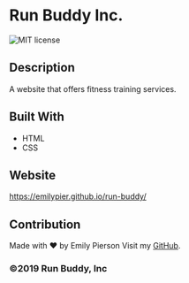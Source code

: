 # Run Buddy Inc.
![MIT license](https://img.shields.io/badge/license-MIT-yellow)

## Description
A website that offers fitness training services. 

## Built With
* HTML
* CSS

## Website
https://emilypier.github.io/run-buddy/

## Contribution
Made with ❤️ by Emily Pierson
Visit my [GitHub](https://github.com/emilypier).

### ©️2019 Run Buddy, Inc 
